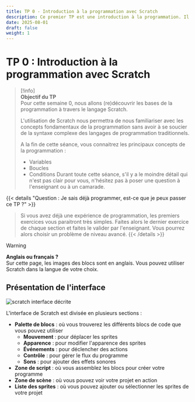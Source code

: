 ```yaml
---
title: TP 0 - Introduction à la programmation avec Scratch
description: Ce premier TP est une introduction à la programmation. Il utilise le langage scratch.
date: 2025-08-01
draft: false
weight: 1
---
```

# TP 0 : Introduction à la programmation avec Scratch


> [!info]  
> **Objectif du TP**  
> Pour cette semaine 0, nous allons (re)découvrir les bases de la programmation à travers le langage Scratch. 
> 
> L'utilisation de Scratch nous permettra de nous familiariser avec les concepts fondamentaux de la programmation sans avoir à se soucier de la syntaxe complexe des langages de programmation traditionnels.
> 
> A la fin de cette séance, vous connaitrez les principaux concepts de la programmation :
> - Variables
> - Boucles
> - Conditions
> Durant toute cette séance, s'il y a le moindre détail qui n'est pas clair pour vous, n'hésitez pas à poser une question à l'enseignant ou à un camarade.

{{< details "Question : Je sais déjà programmer, est-ce que je peux passer ce TP ?" >}}
> 
> Si vous avez déjà une expérience de programmation, les premiers exercices vous paraitront très simples. Faites alors le dernier exercice de chaque section et faites le valider par l'enseignant. 
> Vous pourrez alors choisir un problème de niveau avancé.
{{< /details >}}

> [!warning]  
> **Anglais ou français ?**  
> Sur cette page, les images des blocs sont en anglais. Vous pouvez utiliser Scratch dans la langue de votre choix.


## Présentation de l'interface 

![scratch interface décrite](/images/scratch_description.png)

L'interface de Scratch est divisée en plusieurs sections :
- **Palette de blocs** : où vous trouverez les différents blocs de code que vous pouvez utiliser
    - **Mouvement** : pour déplacer les sprites
    - **Apparence** : pour modifier l'apparence des sprites
    - **Événements** : pour déclencher des actions
    - **Contrôle** : pour gérer le flux du programme
    - **Sons** : pour ajouter des effets sonores
- **Zone de script** : où vous assemblez les blocs pour créer votre programme
- **Zone de scène** : où vous pouvez voir votre projet en action
- **Liste des sprites** : où vous pouvez ajouter ou sélectionner les sprites de votre projet



